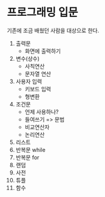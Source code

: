 # 프로그래밍 입문

기존에 조금 배웠던 사람을 대상으로 한다.

1. 출력문
    - 화면에 출력하기
2. 변수(상수)
    - 사칙연산
    - 문자열 연산
3. 사용자 입력
    - 키보드 입력
    - 형변환
4. 조건문
    - 언제 사용하나?
    - 들여쓰기 => 문법
    - 비교연산자
    - 논리연산
5. 리스트
6. 반복문 while
7. 반복문 for
8. 랜덤
9. 사전
10. 튜플
11. 함수
